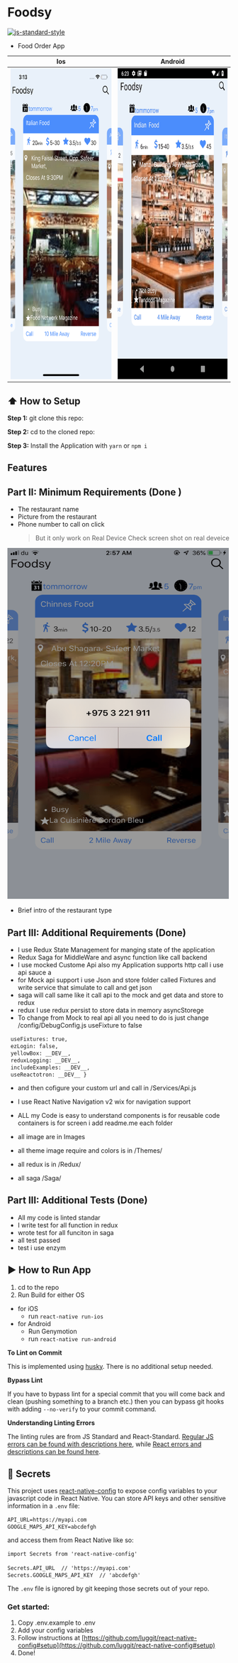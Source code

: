 #  Foodsy
[![js-standard-style](https://img.shields.io/badge/code%20style-standard-brightgreen.svg?style=flat)](http://standardjs.com/)

* Food Order App 

Ios   | Android
------------- | -------------
<img src="./github/ios.png" width="500" height="700"/> |<img src="./github/android.png" width="500" height="700"/>

## :arrow_up: How to Setup

**Step 1:** git clone this repo:

**Step 2:** cd to the cloned repo:

**Step 3:** Install the Application with `yarn` or `npm i`

## Features
##  Part II: Minimum Requirements (Done )
 * The restaurant name
 * Picture from the restaurant
 * Phone number to call on click 
   > But it only work on Real Device  Check screen shot on real deveice

<img src="./github/realDevice.png" width="500" height="790"/>
              
* Brief intro of the restaurant type
## Part III: Additional Requirements (Done)
 * I use Redux State Management for manging state of the application
 * Redux Saga for MiddleWare and async function like call backend 
 * I use mocked Custome Api also my  Application supports http call i use api sauce a
 * for Mock api support i use Json and store folder called Fixtures and write service that simulate to call and get json
 * saga will call same like it call api to the mock and get data and store to redux
 * redux I use redux persist to store data in memory asyncStorege
 * To change from Mock  to real api all you need to do is just change /config/DebugConfig.js useFixture to false
 ```export default {
  useFixtures: true,
  ezLogin: false,
  yellowBox: __DEV__,
  reduxLogging: __DEV__,
  includeExamples: __DEV__,
  useReactotron: __DEV__ }  
  ``` 
 * and then cofigure your custom url and call in /Services/Api.js

 * I use React Native Navigation v2 wix for navigation  support 
 * ALL my Code is easy to understand components is for reusable code containers is for screen i add readme.me each folder
 * all image are in Images
 * all theme  image require and colors is in /Themes/
 * all redux is in /Redux/
 * all saga /Saga/

## Part III: Additional Tests (Done)
 * All my code is linted standar
 * I write test for all function in redux
 * wrote test for all funciton in saga
 * all test passed
 * test i use enzym 
 



## :arrow_forward: How to Run App

1. cd to the repo
2. Run Build for either OS
  * for iOS
    * run `react-native run-ios`
  * for Android
    * Run Genymotion
    * run `react-native run-android`


**To Lint on Commit**

This is implemented using [husky](https://github.com/typicode/husky). There is no additional setup needed.

**Bypass Lint**

If you have to bypass lint for a special commit that you will come back and clean (pushing something to a branch etc.) then you can bypass git hooks with adding `--no-verify` to your commit command.

**Understanding Linting Errors**

The linting rules are from JS Standard and React-Standard.  [Regular JS errors can be found with descriptions here](http://eslint.org/docs/rules/), while [React errors and descriptions can be found here](https://github.com/yannickcr/eslint-plugin-react).

## :closed_lock_with_key: Secrets

This project uses [react-native-config](https://github.com/luggit/react-native-config) to expose config variables to your javascript code in React Native. You can store API keys
and other sensitive information in a `.env` file:

```
API_URL=https://myapi.com
GOOGLE_MAPS_API_KEY=abcdefgh
```

and access them from React Native like so:

```
import Secrets from 'react-native-config'

Secrets.API_URL  // 'https://myapi.com'
Secrets.GOOGLE_MAPS_API_KEY  // 'abcdefgh'
```

The `.env` file is ignored by git keeping those secrets out of your repo.

### Get started:
1. Copy .env.example to .env
2. Add your config variables
3. Follow instructions at [https://github.com/luggit/react-native-config#setup](https://github.com/luggit/react-native-config#setup)
4. Done!
